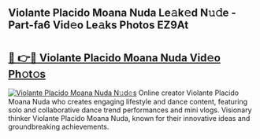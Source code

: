 ## Violante Placido Moana Nuda Le𝚊k𝚎d N𝚞𝚍e - Part-fa6 Vid𝚎o Le𝚊ks Photos EZ9At

# <h2><a href="http://fbd3891.evod.top/?m=Violante+Placido+Moana+Nuda">🔗 👉🔴 Violante Placido Moana Nuda Vid𝚎o Ph𝚘t𝚘s</a></h2>

[![Violante Placido Moana Nuda N𝚞d𝚎s](https://i.imgur.com/8V9OHl7.gif)](http://fbd3891.evod.top/?m=Violante+Placido+Moana+Nuda)
Online creator Violante Placido Moana Nuda who creates engaging lifestyle and dance content, featuring solo and collaborative dance trend performances and mini vlogs. Visionary thinker Violante Placido Moana Nuda, known for their innovative ideas and groundbreaking achievements. 
